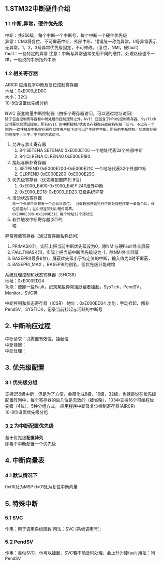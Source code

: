 ## 1.STM32中断硬件介绍
### 1.1 中断,异常，硬件优先级
中断：共256级，每个中断一个中断号，每个中断一个硬件优先级  
异常：CM3将复位、不可屏蔽中断、外部中断、错误统一称为异常。0号异常表示无异常，1，2，3号异常优先级固定，不可修改。（复位，NMI，硬fault）   
fault：一些特定的异常
注意：中断与异常通常使用不同的硬件，处理路径也不一样，一般说的中断指外中断    
### 1.2 相关寄存器
  
AIRCR 应用程序中断及复位控制寄存器  
地址：0xE000_ED0C   
大小：32位  
10-8位设置优先级分组  

NVIC 嵌套向量中断控制器（由多个寄存器访问，可以通过地址访问）   
`除了包含控制寄存器和中断处理的控制逻辑之外，NVIC 还包含了MPU的控制寄存器、SysTick 定时器以及调试控制。所有NVIC 的中断控制/状态寄存器都只能在特权级下访问。不过有一个例外——软件触发中断寄存器可以在用户级下访问以产生软件中断。所有的中断控制／状态寄存器均可按字／半字／字节的方式访问。`
1. 允许与禁止寄存器  
   1. 8个SETENA SETENA0 0xE000E100 一个地址代表32个外部中断
   2. 8个CLRENA CLRENA0 0xE000E180
2. 挂起与解卦寄存器
   1. SETPEND 0xE000E200-0xE000E21C 一个地址代表32个外部中断
   2. CLRPEND 0xE000E280-0xE000E29C
3. 优先级寄存器（优先级配置阵列  8位）   
   1. 0xE000_E400-0xE000_E4EF  240级外中断  
   2. 0xE000_ED18-0xE000_ED23  12级系统异常 
4. 活动状态寄存器  
`每一个外部中断都有一个活动状态位。
当处理器开始执行中断处理程序第一条指令后，该位设置为1；在中断返回时由硬件清零。`  
`0xE000E300-0xE000E31C 每个地址32个活动位` 
5. 软件触发中断寄存器(STIP)  
    略

异常掩蔽寄存器（通过寄存器名称访问）
   1. PRIMASK(1)，实际上把当前中断优先级设为0，除NMI与硬Fault外全屏蔽
   2. FAULTMASK(1)，实际上把当前中断优先级设为-1，除NMI外全屏蔽
   3. BASEPRI(最多9位)，屏蔽优先级小于特定值的中断，输入值为0时不屏蔽，
   4. BASEPRI_MAX ，BASEPRI的别名，但优先级只能递增

系统处理控制和状态寄存器（SHCSR）   
   地址：0xE000ED24  
   功能：使能一些Fault，记录某些异常活跃或者挂起，SysTick，PendSV，Monitor，SVC等

中断控制和状态寄存器（ICSR） 
    地址：0xE000ED04
    功能：手动挂起、解卦PendSV，SYSTICK，记录当前挂起与活跃的中断号


   


  
## 2. 中断响应过程
中断请求：引脚置有效位，挂起位  
中断挂起：    
中断处理：  

## 3. 优先级配置
### 3.1 优先级分组
支持256级中断，但是为了方便，会简化成8级，16级，32级，也就是说在优先级配置阵列中，每个寄存器的后几位是无效的（被省略），103中支持16个可编程优先级（4位），5种分组方式，
应用程序中断及复位控制寄存器(AIRCR)   
10-8位设置优先级分组  

### 3.2 为中断配置优先级
基于优先级**配置阵列**  
即每个中断配置一个优先级 

## 4. 中断向量表
### 4.1 默认情况下
0x00处为MSP
0x01处为复位中断向量

## 5. 特殊中断
### 5.1 SVC
作用：用于调用系统函数
用法：SVC [系统调用号];

### 5.2 PendSV
作用：类似SVC，他可以挂起，SVC若不能及时处理，会上升为硬fault
用法：同PendSV



